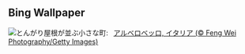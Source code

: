 ## Bing Wallpaper
![](https://www.bing.com/th?id=OHR.TrulliHouses_JA-JP5521004094_UHD.jpg&w=1000)とんがり屋根が並ぶ小さな町:&nbsp;&ensp;[アルベロベッロ, イタリア (© Feng Wei Photography/Getty Images)](https://www.bing.com/th?id=OHR.TrulliHouses_JA-JP5521004094_UHD.jpg)
<br><br/>
